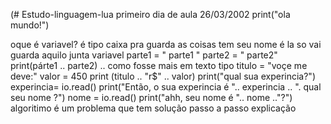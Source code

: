 (# Estudo-linguagem-lua
primeiro dia  de aula  26/03/2002 
print("ola mundo!")

oque é variavel? é tipo caixa pra guarda as coisas tem seu nome é la so vai guarda aquilo 
junta variavel  parte1 = " parte1 "
               parte2 =  " parte2"
print(párte1  .. parte2) .. como fosse mais em texto
tipo 
titulo = "voçe me deve:"
valor = 450
print (titulo .. "r$" .. valor)
print("qual sua experincia?")
 experincia= io.read()
print("Então, o sua experincia é ".. experincia .. ". qual seu nome ?")
nome = io.read()
print("ahh, seu nome é ".. nome .."?")
algoritimo  é  um problema  que tem solução  passo a passo explicação

